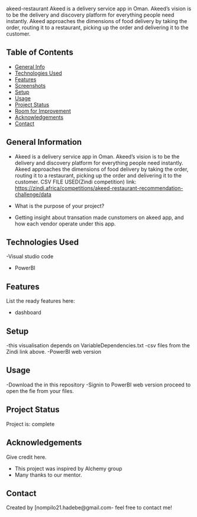 akeed-restaurant
Akeed is a delivery service app in Oman. Akeed’s vision is to be the delivery and discovery platform for everything people need instantly. Akeed approaches the dimensions of food delivery by taking the order, routing it to a restaurant, picking up the order and delivering it to the customer.

## Table of Contents
* [General Info](#general-information)
* [Technologies Used](#technologies-used)
* [Features](#features)
* [Screenshots](#screenshots)
* [Setup](#setup)
* [Usage](#usage)
* [Project Status](#project-status)
* [Room for Improvement](#room-for-improvement)
* [Acknowledgements](#acknowledgements)
* [Contact](#contact)
<!-- * [License](#license) -->


## General Information
- Akeed is a delivery service app in Oman. Akeed’s vision is to be the delivery and discovery platform for everything people need instantly. Akeed approaches the dimensions of food delivery by taking the order, routing it to a restaurant, picking up the order and delivering it to the customer.
CSV FILE USED(Zindi competition)
link:
https://zindi.africa/competitions/akeed-restaurant-recommendation-challenge/data

- What is the purpose of your project?
- Getting insight about transation made cunstomers on akeed app, and how each vendor operate under this app.
<!-- You don't have to answer all the questions - just the ones relevant to your project. -->


## Technologies Used
-Visual studio code
- PowerBI


## Features
List the ready features here:
- dashboard


## Setup
-this visualisation depends on VariableDependencies.txt
-csv files from the Zindi link above.
-PowerBI web version 

## Usage
-Download the in this repository
-Signin to PowerBI web version proceed to open the fie from your files.

## Project Status
Project is: complete


## Acknowledgements
Give credit here.
- This project was inspired by Alchemy group
- Many thanks to our mentor.


## Contact
Created by [nompilo21.hadebe@gmail.com- feel free to contact me!
